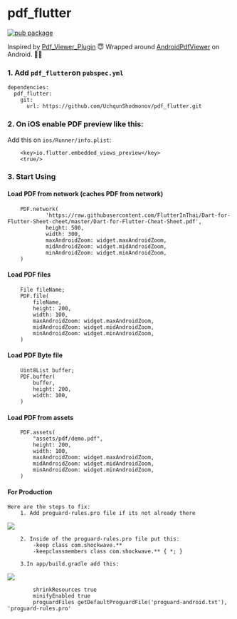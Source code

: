 # pdf_flutter
[![pub package](https://img.shields.io/pub/v/pdf_flutter.svg)](https://pub.dartlang.org/packages/pdf_flutter)

Inspired by [Pdf_Viewer_Plugin](https://github.com/lubritto/Pdf_Viewer_Plugin) 😇
Wrapped around [AndroidPdfViewer](https://github.com/barteksc/AndroidPdfViewer) on Android. 🙏🏼

### 1. Add `pdf_flutter`on `pubspec.yml` 

    dependencies:
      pdf_flutter:
        git:
          url: https://github.com/UchqunShodmonov/pdf_flutter.git

### 2. On iOS enable PDF preview like this:

Add this on `ios/Runner/info.plist`:

        <key>io.flutter.embedded_views_preview</key>
        <true/>

### 3. Start Using 

#### Load PDF from network (caches PDF from network)

        PDF.network(
                'https://raw.githubusercontent.com/FlutterInThai/Dart-for-Flutter-Sheet-cheet/master/Dart-for-Flutter-Cheat-Sheet.pdf',
                height: 500,
                width: 300,
                maxAndroidZoom: widget.maxAndroidZoom,
                midAndroidZoom: widget.midAndroidZoom,
                minAndroidZoom: widget.minAndroidZoom,
        )
              
#### Load PDF files

        File fileName;  
        PDF.file(
            fileName,
            height: 200,
            width: 100,
            maxAndroidZoom: widget.maxAndroidZoom,
            midAndroidZoom: widget.midAndroidZoom,
            minAndroidZoom: widget.minAndroidZoom,
        )

#### Load PDF Byte file

        Uint8List buffer;  
        PDF.buffer(
            buffer,
            height: 200,
            width: 100,
        )
        
#### Load PDF from assets

        PDF.assets(
            "assets/pdf/demo.pdf",
            height: 200,
            width: 100,
            maxAndroidZoom: widget.maxAndroidZoom,
            midAndroidZoom: widget.midAndroidZoom,
            minAndroidZoom: widget.minAndroidZoom,
        )

#### For Production
    Here are the steps to fix:
        1. Add proguard-rules.pro file if its not already there
        
<img src="https://user-images.githubusercontent.com/2768159/91779534-e288fd00-ebc3-11ea-9c6f-d3e3a9d0922c.png">

        2. Inside of the proguard-rules.pro file put this:
            -keep class com.shockwave.**
            -keepclassmembers class com.shockwave.** { *; }
            
        3.In app/build.gradle add this:
<img src="https://user-images.githubusercontent.com/2768159/91779653-37c50e80-ebc4-11ea-8fbb-22d5c8e5a9ed.png">

            shrinkResources true
            minifyEnabled true
            proguardFiles getDefaultProguardFile('proguard-android.txt'), 'proguard-rules.pro'


